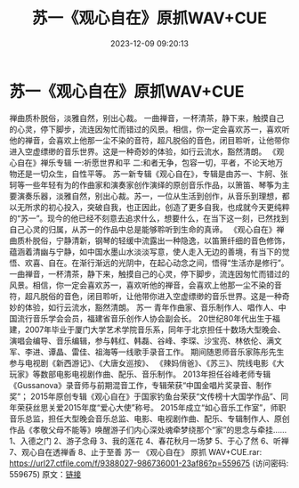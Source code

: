 ﻿---
title: 苏一《观心自在》原抓WAV+CUE
date: 2023-12-09 09:20:13
categories: WAV车载音乐、镜像
tags: 华语中文
---
# 苏一《观心自在》原抓WAV+CUE

禅曲质朴脱俗，淡雅自然，别出心裁。
一曲禅音，一杯清茶，静下来，触摸自己的心灵，停下脚步，流连因匆忙而错过的风景。相信，你一定会喜欢苏一，喜欢听他的禅音，会喜欢上他那一尘不染的音符，超凡脱俗的音色，闭目聆听，让他带你进入空虚缥缈的音乐世界。这是一种奇妙的体验，如行云流水，豁然清朗。
《观心自在》禅乐专辑
一:祈愿世界和平
二:和者无争，包容一切，平者，不论天地万物还是一切众生，自性平等。
苏一新专辑《观心自在》，专辑是由苏一、卞舸、张轲等一些年轻有为的作曲家和演奏家创作演绎的原创音乐作品，以箫笛、琴筝为主要演奏乐器，淡雅自然，别出心裁。苏一，一位从生活到创作，从音乐到理想，都以无所求的初心投入，突破自我，也正因此，创造了更多自我，也成就今天更纯粹的“苏一”。现今的他已经不刻意去追求什么，想要什么，在当下这一刻，已然找到自己心灵的归属，从苏一的作品中总是能够聆听到生命的真谛。
《观心自在》禅曲质朴脱俗，宁静清新，钢琴的轻缓中流露出一种隐逸，以笛箫纤细的音色修饰，蕴涵着清幽与宁静，如中国水墨山水淡淡写意，使人走入无边的善境，有当下的觉悟、欢喜、自在。在渐行渐远的光阴中，在起心动念之间，悟得“生活亦是修行”。一曲禅音，一杯清茶，静下来，触摸自己的心灵，停下脚步，流连因匆忙而错过的风景。相信，你一定会喜欢苏一，喜欢听他的禅音，会喜欢上他那一尘不染的音符，超凡脱俗的音色，闭目聆听，让他带你进入空虚缥缈的音乐世界。这是一种奇妙的体验，如行云流水，豁然清朗。
苏一
青年作曲家、音乐制作人、唱作人、中国流行音乐学会会员，福建省音乐创作人协会副会长。
20世纪80年代出生于福建，2007年毕业于厦门大学艺术学院音乐系，同年于北京担任十数场大型晚会、演唱会编导、音乐编辑，参与韩红、韩磊、谷峰、李琛、沙宝亮、林依伦、满文军、李进、谭晶、雷佳、祖海等一线歌手录音工作。
期间随恩师音乐家陈彤先生参与电视剧《新西游记》、《大唐女巡按》、
《辣妈俏爸》、《苏三》、院线电影《大玩家》等数部电影电视剧作曲、配乐、音乐制作。
2013年担任谷峰老师专辑《Gussanova》录音师与前期混音工作，专辑荣获“中国金唱片奖录音、制作奖”；
2015年原创专辑《观心自在》于国家钓鱼台荣获“文传榜十大国学作品”、同年荣获丝思关爱2015年度“爱心大使”称号。
2015年成立“如心音乐工作室”，师职音乐总监，担任大型晚会音乐总监、电影、电视剧作曲、配乐、专辑制作人、原创作品《孝敬父母不能等》唤醒游子们内心深处魂牵梦绕那个“家”的思念与牵挂......
1、入德之门
2、游子念母
3、我的莲花
4、春花秋月一场梦
5、于心了然
6、听禅
7、观心自在透禅香
8、止于至善
苏一 《观心自在》 原抓 WAV+CUE.rar: https://url27.ctfile.com/f/9388027-986736001-23af86?p=559675
(访问密码: 559675)
原文：[链接](https://blog.sina.com.cn/s/blog_1647c7e76010313wu.html)